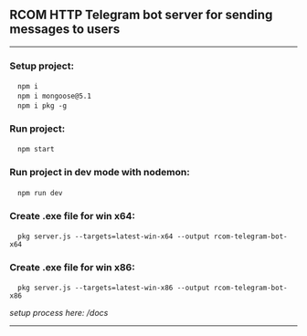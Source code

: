 ## RCOM HTTP Telegram bot server for sending messages to users 
***  
### Setup project:    
&emsp;`npm i`   
&emsp;`npm i mongoose@5.1`  
&emsp;`npm i pkg -g`  

### Run project:
&emsp;`npm start`

### Run project in dev mode with nodemon:
&emsp;`npm run dev`

### Create .exe file for win x64:  
&emsp;`pkg server.js --targets=latest-win-x64 --output rcom-telegram-bot-x64`  
### Create .exe file for win x86:  
&emsp;`pkg server.js --targets=latest-win-x86 --output rcom-telegram-bot-x86`

_setup process here: /docs_
***